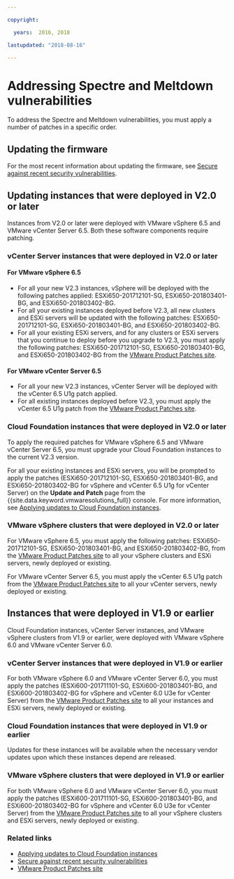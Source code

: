 ```yaml
---

copyright:

  years:  2016, 2018

lastupdated: "2018-08-16"

---
```


# Addressing Spectre and Meltdown vulnerabilities

To address the Spectre and Meltdown vulnerabilities, you must apply a number of patches in a specific order.

## Updating the firmware

For the most recent information about updating the firmware, see [Secure against recent security vulnerabilities](https://www.ibm.com/blogs/bluemix/2018/01/ibm-cloud-spectre-meltdown-vulnerabilities/).

## Updating instances that were deployed in V2.0 or later

Instances from V2.0 or later were deployed with VMware vSphere 6.5 and VMware vCenter Server 6.5. Both these software components require patching.

### vCenter Server instances that were deployed in V2.0 or later

#### For VMware vSphere 6.5

* For all your new V2.3 instances, vSphere will be deployed with the following patches applied: ESXi650-201712101-SG, ESXi650-201803401-BG, and ESXi650-201803402-BG.  
* For all your existing instances deployed before V2.3, all new clusters and ESXi servers will be updated with the following patches: ESXi650-201712101-SG, ESXi650-201803401-BG, and ESXi650-201803402-BG.
* For all your existing ESXi servers, and for any clusters or ESXi servers that you continue to deploy before you upgrade to V2.3, you must apply the following patches: ESXi650-201712101-SG, ESXi650-201803401-BG, and ESXi650-201803402-BG from the [VMware Product Patches site](https://my.vmware.com/group/vmware/patch).

#### For VMware vCenter Server 6.5

* For all your new V2.3 instances, vCenter Server will be deployed with the vCenter 6.5 U1g patch applied.
* For all existing instances deployed before V2.3, you must apply the vCenter 6.5 U1g patch from the [VMware Product Patches site](https://my.vmware.com/group/vmware/patch).

### Cloud Foundation instances that were deployed in V2.0 or later

To apply the required patches for VMware vSphere 6.5 and VMware vCenter Server 6.5, you must upgrade your Cloud Foundation instances to the current V2.3 version.

For all your existing instances and ESXi servers, you will be prompted to apply the patches (ESXi650-201712101-SG, ESXi650-201803401-BG, and ESXi650-201803402-BG for vSphere and vCenter 6.5 U1g for vCenter Server) on the **Update and Patch** page from the {{site.data.keyword.vmwaresolutions_full}} console. For more information, see [Applying updates to Cloud Foundation instances](../sddc/sd_applyingupdates.html).

### VMware vSphere clusters that were deployed in V2.0 or later

For VMware vSphere 6.5, you must apply the following patches: ESXi650-201712101-SG, ESXi650-201803401-BG, and ESXi650-201803402-BG, from the [VMware Product Patches site](https://my.vmware.com/group/vmware/patch) to all your vSphere clusters and ESXi servers, newly deployed or existing.

For VMware vCenter Server 6.5, you must apply the vCenter 6.5 U1g patch from the [VMware Product Patches site](https://my.vmware.com/group/vmware/patch) to all your vCenter servers, newly deployed or existing.

## Instances that were deployed in V1.9 or earlier

Cloud Foundation instances, vCenter Server instances, and VMware vSphere clusters from V1.9 or earlier, were deployed with VMware vSphere 6.0 and VMware vCenter Server 6.0.

### vCenter Server instances that were deployed in V1.9 or earlier

For both VMware vSphere 6.0 and VMware vCenter Server 6.0, you must apply the patches (ESXi600-201711101-SG, ESXi600-201803401-BG, and ESXi600-201803402-BG for vSphere and vCenter 6.0 U3e for vCenter Server) from the [VMware Product Patches site](https://my.vmware.com/group/vmware/patch) to all your instances and ESXi servers, newly deployed or existing.

### Cloud Foundation instances that were deployed in V1.9 or earlier

Updates for these instances will be available when the necessary vendor updates upon which these instances depend are released.

### VMware vSphere clusters that were deployed in V1.9 or earlier

For both VMware vSphere 6.0 and VMware vCenter Server 6.0, you must apply the patches (ESXi600-201711101-SG, ESXi600-201803401-BG, and ESXi600-201803402-BG for vSphere and vCenter 6.0 U3e for vCenter Server) from the [VMware Product Patches site](https://my.vmware.com/group/vmware/patch) to all your vSphere clusters and ESXi servers, newly deployed or existing.

### Related links

* [Applying updates to Cloud Foundation instances](../sddc/sd_applyingupdates.html)
* [Secure against recent security vulnerabilities](https://www.ibm.com/blogs/bluemix/2018/01/ibm-cloud-spectre-meltdown-vulnerabilities/)
* [VMware Product Patches site](https://my.vmware.com/group/vmware/patch)
